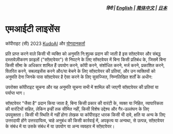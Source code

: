 <div align="right">
<h5>हिंदी | <a href="../../LICENSE.md">English</a> | <a href="../zh-cn/LICENSE.md">简体中文</a> | <a href="../ja/LICENSE.md">日本</a></h5>
</div>

# एमआईटी लाइसेंस

कॉपीराइट (सी) 2023 [KudoAI](https://github.com/kudoai) और [योगदानकर्ता](../..#contributors)

प्रति प्राप्त करने वाले किसी भी व्यक्ति को अनुमति नि:शुल्क प्रदान की जाती है
इस सॉफ़्टवेयर और संबद्ध दस्तावेज़ीकरण फ़ाइलों ("सॉफ़्टवेयर") से निपटने के लिए
सॉफ्टवेयर में बिना किसी प्रतिबंध के, जिसमें बिना किसी सीमा के अधिकार शामिल हैं
उपयोग करने, कॉपी करने, संशोधित करने, मर्ज करने, प्रकाशित करने, वितरित करने, सबलाइसेंस करने और/या बेचने के लिए
सॉफ़्टवेयर की प्रतियां, और उन व्यक्तियों को अनुमति देना जिनके पास सॉफ़्टवेयर है
ऐसा करने के लिए सुसज्जित, निम्नलिखित शर्तों के अधीन:

उपरोक्त कॉपीराइट सूचना और यह अनुमति सूचना सभी में शामिल की जाएगी
सॉफ़्टवेयर की प्रतियां या पर्याप्त भाग।

सॉफ़्टवेयर "जैसा है" प्रदान किया जाता है, बिना किसी प्रकार की वारंटी के, व्यक्त या
निहित, व्यापारिकता की वारंटियों सहित, लेकिन इन्हीं तक सीमित नहीं,
किसी विशेष उद्देश्य और गैर-उल्लंघन के लिए उपयुक्तता। किसी भी स्थिति में नहीं होगा
लेखक या कॉपीराइट धारक किसी भी दावे, क्षति या अन्य के लिए उत्तरदायी होंगे
उत्तरदायित्व, चाहे अनुबंध की किसी कार्रवाई में, अपकृत्य या अन्यथा, से उत्पन्न,
सॉफ़्टवेयर के संबंध में या उसके संबंध में या उपयोग या अन्य व्यवहार में
सॉफ़्टवेयर।
